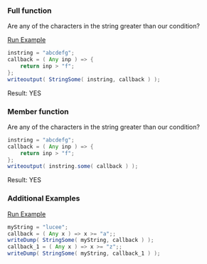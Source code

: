 ### Full function

Are any of the characters in the string greater than our condition?

<a href="https://try.boxlang.io/?code=eJw9jUEKgCAUBdd5iocrhW4gBZ2hE5hZSPUL%2BxIR3T0paDsMM4F2joFGVJC2c70fRmmEs%2FPcWTdlqtDQiUAbNKoalyii5xTpRTXkkPXbiCMG9mviLbFC%2BybbdfEqa9%2BgxB%2FV0EY8N6wmrw%3D%3D" target="_blank">Run Example</a>

```java
instring = "abcdefg";
callback = ( Any inp ) => {
	return inp > "f";
};
writeoutput( StringSome( instring, callback ) );

```

Result: YES

### Member function

Are any of the characters in the string greater than our condition?


```java
instring = "abcdefg";
callback = ( Any inp ) => {
	return inp > "f";
};
writeoutput( instring.some( callback ) );

```

Result: YES

### Additional Examples

<a href="https://try.boxlang.io/?code=eJzLrQwuKcrMS1ewVVDKKU1OTVWy5kpOzMlJSkzOBoppKDjmVSpUKGgq2NoBKTugqkQla2uu8qLMklSX0twCDQWI%2FuD83FQNhVyoaToKcDM0FTQRJsYbYjeziiQzgaaATQUAZwM52Q%3D%3D" target="_blank">Run Example</a>

```java
myString = "lucee";
callback = ( Any x ) => x >= "a";;
writeDump( StringSome( myString, callback ) );
callback_1 = ( Any x ) => x >= "z";;
writeDump( StringSome( myString, callback_1 ) );

```


